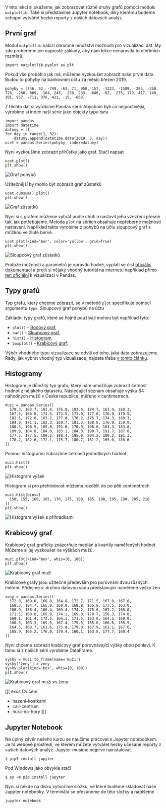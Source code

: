V této lekci si ukážeme, jak zobrazovat různé druhy grafů pomocí modulu `matplotlib`. Také si představíme Jupyter notebook, díky kterému budeme schopni vytvářet hezké reporty z našich datových analýz.

## První graf

Modul `matplotlib` nabízí ohromné množství možností pro vizualizaci dat. My zde probereme jen naprosté základy, aby nám lekce nenarostla to olbřímích rozměrů.

```pycon
import matplotlib.pyplot as plt
```

Pokud vše proběhlo jak má, můžeme vyzkoušet zobrazit naše první data. Budou to pohyby na bankovním účtu za měsíc březen 2019.

```pycon
pohyby = [746, 52, -749, -63, 71, 958, 157, -1223, -1509, -285, -350, 728, -260, 809, -164, 243, -238, 233, -646, -82, -275, 179, 417, 149, 301, 957, -711, 376, 421, -15, -663]
```

Z těchto dat si vyrobíme Pandas sérii. Abychom byli co nejpoctivější, vyrobíme si index naší série jako objekty typu `date`

```pycon
import pandas
import datetime
datumy = []
for day in range(1, 32):
    datumy.append(datetime.date(2019, 3, day))
ucet = pandas.Series(pohyby, index=datumy)
```

Nyní vyzkoušíme zobrazit přírůstky jako graf. Stačí napsat

```pycon
ucet.plot()
plt.show()
```

![Graf pohybů](assets/prirustky.png)

Užitečnější by mohlo být zobrazit graf zůstatků

```pycon
ucet.cumsum().plot()
plt.show()
```

![Graf zůstatků](assets/zustatky.png)

Nyní si s grafem můžeme vyhrát podle chuti a nastavit jeho vzezření přesně tak, jak potřebujeme. Metoda `plot` na sériích obsahuje nepřeberné možnosti nastavení. Například takto vyrobíme z pohybů na účtu sloupcový graf s mřížkou ve žluté barvě.

```pycon
ucet.plot(kind='bar', color='yellow', grid=True)
plt.show()
```

![Sloupcový graf zůstatků](assets/sloupce.png)

Protože možností a parametrů je opravdu hodně, vyplatí se číst [oficiální dokumentaci](https://pandas.pydata.org/pandas-docs/stable/reference/api/pandas.Series.plot.html) a projít si nějaký vhodný tutoriál na internetu například přímo [ten oficiální](https://pandas.pydata.org/pandas-docs/stable/user_guide/visualization.html) k vizualizaci v Pandas.

## Typy grafů

Typ grafu, který chceme zobrazit, se v metodě `plot` specifikuje pomocí argumentu `type`. Sloupcový graf pohybů na účtu

Základní typy grafů, které se hojně používají mohou být například tyto:


- `plot()` - [Bodový graf](https://matplotlib.org/api/_as_gen/matplotlib.pyplot.plot.html),
- `bar()` - [Sloupcový graf](https://matplotlib.org/api/_as_gen/matplotlib.pyplot.bar.html),
- `hist()` - [Histogram](https://matplotlib.org/api/_as_gen/matplotlib.pyplot.hist.html),
- `boxplot()` - [Krabicový graf](https://matplotlib.org/api/_as_gen/matplotlib.pyplot.boxplot.html).

Výběr vhodného typu vizualizace se odvíjí od toho, jaká data zobrazujeme. Rady, jak vybrat vhodný typ vizualizace, najdete třeba [v tomto článku](https://blog.hubspot.com/marketing/types-of-graphs-for-data-visualization).

## Histogramy

Histogram je důležitý typ grafu, který nám umožňuje zobrazit četnost hodnot z nějakého datasetu. Následující seznam obsahuje výšku 64 náhodných mužů v České republice, měřeno v centimetrech.

```pycon
muzi = pandas.Series([
  179.3, 183.7, 181.4, 176.0, 183.6, 184.7, 163.4, 180.3,
  167.5, 166.8, 173.5, 172.5, 173.0, 177.6, 176.0, 179.5,
  182.6, 172.0, 183.2, 177.0, 176.2, 175.7, 174.3, 180.3,
  184.9, 171.1, 182.3, 169.7, 181.3, 188.8, 176.8, 159.0,
  180.3, 198.5, 185.8, 191.0, 170.9, 196.0, 183.3, 183.0,
  189.9, 184.8, 184.0, 183.1, 184.0, 190.7, 191.7, 187.8,
  177.5, 177.5, 189.2, 188.4, 195.0, 204.2, 180.2, 181.3,
  178.2, 182.6, 172.1, 175.7, 180.7, 181.2, 165.0, 188.6
])
```

Pomocí histogramu zobrazíme četnosti jednotlivých hodnot.

```pycon
muzi.hist()
plt.show()
```

![Histogram výšek](assets/vysky-muzi.png)

Histogram si pro přehlednost můžeme rozdělit do <term cs="přihrádek" en="bins"> po pěti centimetrech

```pycon
muzi.hist(bins=[
  150, 155, 160, 165, 170, 175, 180, 185, 190, 195, 200, 205, 210
])
plt.show()
```

![Histogram výšek s přihrádkami](assets/vysky-muzi-bins.png)

## Krabicový graf

Krabicový graf graficky znázorňuje medián a kvartily naměřených hodnot. Můžeme si jej vyzkoušet na výškách mužů.

```pycon
muzi.plot(kind='box', whis=[0, 100])
plt.show()
```

![Krabicový graf muži](assets/vysky-muzi-box.png)

Krabicové grafy jsou užitečné především pro porovnání dvou různých měření. Přidejme si druhou datovou sadu představující naměřené výšky žen

```pycon
zeny = pandas.Series([
  172.0, 169.0, 166.8, 164.6, 172.7, 171.5, 167.0, 167.0,
  168.3, 184.7, 166.0, 160.0, 168.8, 165.8, 173.5, 163.0,
  168.9, 158.4, 166.4, 169.4, 174.2, 175.6, 167.2, 168.0,
  171.5, 168.8, 168.9, 174.1, 169.0, 170.7, 156.3, 174.8,
  169.1, 161.4, 172.5, 166.1, 171.5, 163.9, 164.5, 169.0,
  168.5, 163.3, 169.5, 167.4, 175.5, 165.0, 166.6, 158.9,
  164.5, 168.7, 161.6, 175.8, 179.0, 167.9, 161.1, 167.6,
  165.9, 165.2, 176.0, 179.4, 160.1, 163.8, 177.7, 160.4
])
```

Nyní chceme zobrazit krabicový graf porovnávající výšky obou pohlaví. K tomu si z našich sérií vyrobíme DataFrame.

```pycon
vysky = muzi.to_frame(name='muži')
vysky['ženy'] = zeny
vysky.plot(kind='box', whis=[0, 100])
plt.show()
```

![Krabicový graf muži vs ženy](assets/vysky-muzi-zeny-box.png)

[[[ excs Cvičení
- hazeni-kostkami
- call-centrum
- hura-na-hory
]]]

## Jupyter Notebook

Na úplný závěr našeho kurzu se naučíme pracovat s Jupyter notebookem. Je to webové prostředí, ve kterém můžete vytvářet hezky učesané reporty z vašich datových analýz. Jupyter musíme nejprve nainstalovat.

```shell
$ pip3 install jupyter
```

Pod Windows jako obvykle stačí

```shell
$ py -m pip install jupyter
```

Nyní si někde na disku vytvoříme složku, ve které budeme skladovat naše Jupyter notebooky. V terminálu se přesuneme do této složky a napíšeme

```shell
jupyter notebook
```
